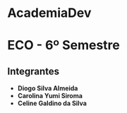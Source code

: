 # AcademiaDev
# ECO - 6º Semestre
## Integrantes  

- **Diogo Silva Almeida**  
- **Carolina Yumi Siroma**
- **Celine Galdino da Silva**  
